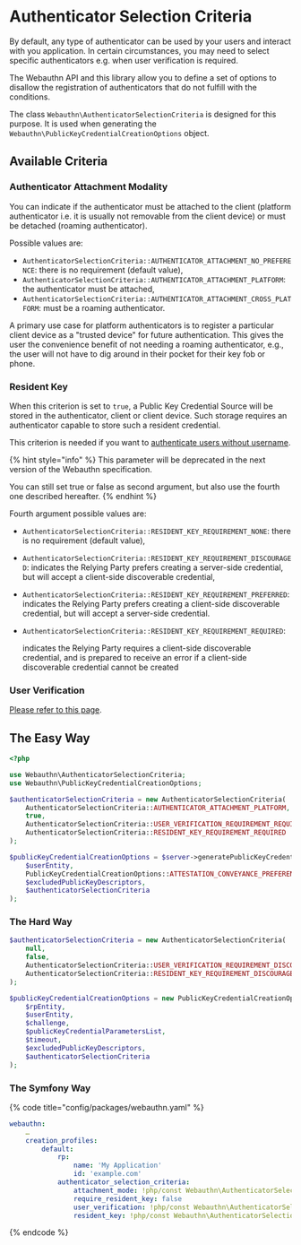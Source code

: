 # Authenticator Selection Criteria

By default, any type of authenticator can be used by your users and interact with you application. In certain circumstances, you may need to select specific authenticators e.g. when user verification is required.

The Webauthn API and this library allow you to define a set of options to disallow the registration of authenticators that do not fulfill with the conditions.

The class `Webauthn\AuthenticatorSelectionCriteria` is designed for this purpose. It is used when generating the `Webauthn\PublicKeyCredentialCreationOptions` object.

## Available Criteria

### Authenticator Attachment Modality

You can indicate if the authenticator must be attached to the client \(platform authenticator i.e. it is usually not removable from the client device\) or must be detached \(roaming authenticator\).

Possible values are:

* `AuthenticatorSelectionCriteria::AUTHENTICATOR_ATTACHMENT_NO_PREFERENCE`: there is no requirement \(default value\),
* `AuthenticatorSelectionCriteria::AUTHENTICATOR_ATTACHMENT_PLATFORM`: the authenticator must be attached,
* `AuthenticatorSelectionCriteria::AUTHENTICATOR_ATTACHMENT_CROSS_PLATFORM`: must be a roaming authenticator.

A primary use case for platform authenticators is to register a particular client device as a "trusted device" for future authentication. This gives the user the convenience benefit of not needing a roaming authenticator, e.g., the user will not have to dig around in their pocket for their key fob or phone.

### Resident Key

When this criterion is set to `true`, a Public Key Credential Source will be stored in the authenticator, client or client device. Such storage requires an authenticator capable to store such a resident credential.

This criterion is needed if you want to [authenticate users without username](authentication-without-username.md).

{% hint style="info" %}
This parameter will be deprecated in the next version of the Webauthn specification.

You can still set true or false as second argument, but also use the fourth one described hereafter.
{% endhint %}

Fourth argument possible values are:

* `AuthenticatorSelectionCriteria::RESIDENT_KEY_REQUIREMENT_NONE`: there is no requirement \(default value\),
* `AuthenticatorSelectionCriteria::RESIDENT_KEY_REQUIREMENT_DISCOURAGED`: indicates the Relying Party prefers creating a server-side credential, but will accept a client-side discoverable credential,
* `AuthenticatorSelectionCriteria::RESIDENT_KEY_REQUIREMENT_PREFERRED`: indicates the Relying Party prefers creating a client-side discoverable credential, but will accept a server-side credential.
* `AuthenticatorSelectionCriteria::RESIDENT_KEY_REQUIREMENT_REQUIRED`: 

  indicates the Relying Party requires a client-side discoverable credential, and is prepared to receive an error if a client-side discoverable credential cannot be created

### User Verification

[Please refer to this page](user-verification.md).

## The Easy Way

```php
<?php

use Webauthn\AuthenticatorSelectionCriteria;
use Webauthn\PublicKeyCredentialCreationOptions;

$authenticatorSelectionCriteria = new AuthenticatorSelectionCriteria(
    AuthenticatorSelectionCriteria::AUTHENTICATOR_ATTACHMENT_PLATFORM,      // Platform authenticator
    true,                                                                   // Resident key required
    AuthenticatorSelectionCriteria::USER_VERIFICATION_REQUIREMENT_REQUIRED, // User verification required
    AuthenticatorSelectionCriteria::RESIDENT_KEY_REQUIREMENT_REQUIRED       // Same effect as the second argument
);

$publicKeyCredentialCreationOptions = $server->generatePublicKeyCredentialCreationOptions(
    $userEntity,
    PublicKeyCredentialCreationOptions::ATTESTATION_CONVEYANCE_PREFERENCE_NONE,
    $excludedPublicKeyDescriptors,
    $authenticatorSelectionCriteria
);
```

### The Hard Way

```php
$authenticatorSelectionCriteria = new AuthenticatorSelectionCriteria(
    null,
    false,
    AuthenticatorSelectionCriteria::USER_VERIFICATION_REQUIREMENT_DISCOURAGED,
    AuthenticatorSelectionCriteria::RESIDENT_KEY_REQUIREMENT_DISCOURAGED
);

$publicKeyCredentialCreationOptions = new PublicKeyCredentialCreationOptions(
    $rpEntity,
    $userEntity,
    $challenge,
    $publicKeyCredentialParametersList,
    $timeout,
    $excludedPublicKeyDescriptors,
    $authenticatorSelectionCriteria
);
```

### The Symfony Way

{% code title="config/packages/webauthn.yaml" %}
```yaml
webauthn:
    …
    creation_profiles:
        default:
            rp:
                name: 'My Application'
                id: 'example.com'
            authenticator_selection_criteria:
                attachment_mode: !php/const Webauthn\AuthenticatorSelectionCriteria::AUTHENTICATOR_ATTACHMENT_NO_PREFERENCE
                require_resident_key: false
                user_verification: !php/const Webauthn\AuthenticatorSelectionCriteria::USER_VERIFICATION_REQUIREMENT_PREFERRED
                resident_key: !php/const Webauthn\AuthenticatorSelectionCriteria::RESIDENT_KEY_REQUIREMENT_DISCOURAGED
```
{% endcode %}

